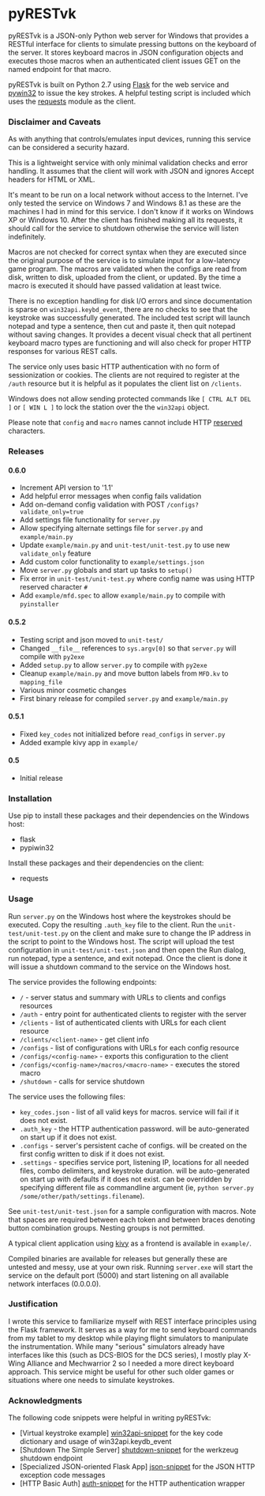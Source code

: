 # pyRESTvk

pyRESTvk is a JSON-only Python web server for Windows that provides a RESTful interface for clients to simulate pressing buttons on the keyboard of the server. It stores keyboard macros in JSON configuration objects and executes those macros when an authenticated client issues GET on the named endpoint for that macro.

pyRESTvk is built on Python 2.7 using [Flask] for the web service and [pywin32] to issue the key strokes. A helpful testing script is included which uses the [requests] module as the client.

### Disclaimer and Caveats

As with anything that controls/emulates input devices, running this service can be considered a security hazard. 

This is a lightweight service with only minimal validation checks and error handling. It assumes that the client will work with JSON and ignores Accept headers for HTML or XML. 

It's meant to be run on a local network without access to the Internet. I've only tested the service on Windows 7 and Windows 8.1 as these are the machines I had in mind for this service. I don't know if it works on Windows XP or Windows 10. After the client has finished making all its requests, it should call for the service to shutdown otherwise the service will listen indefinitely.

Macros are not checked for correct syntax when they are executed since the original purpose of the service is to simulate input for a low-latency game program. The macros are validated when the configs are read from disk, written to disk, uploaded from the client, or updated. By the time a macro is executed it should have passed validation at least twice.

There is no exception handling for disk I/O errors and since documentation is sparse on `win32api.keybd_event`, there are no checks to see that the keystroke was successfully generated. The included test script will launch notepad and type a sentence, then cut and paste it, then quit notepad without saving changes. It provides a decent visual check that all pertinent keyboard macro types are functioning and will also check for proper HTTP responses for various REST calls.

The service only uses basic HTTP authentication with no form of sessionization or cookies. The clients are not required to register at the `/auth` resource but it is helpful as it populates the client list on `/clients`.

Windows does not allow sending protected commands like `[ CTRL ALT DEL ]` or `[ WIN L ]` to lock the station over the the `win32api` object.

Please note that `config` and `macro` names cannot include HTTP [reserved] characters.

### Releases
#### 0.6.0

* Increment API version to '1.1'
* Add helpful error messages when config fails validation
* Add on-demand config validation with POST `/configs?validate_only=true`
* Add settings file functionality for `server.py`
* Allow specifying alternate settings file for `server.py` and `example/main.py`
* Update `example/main.py` and `unit-test/unit-test.py` to use new `validate_only` feature
* Add custom color functionality to `example/settings.json`
* Move `server.py` globals and start up tasks to `setup()`
* Fix error in `unit-test/unit-test.py` where config name was using HTTP reserved character `#`
* Add `example/mfd.spec` to allow `example/main.py` to compile with `pyinstaller`

#### 0.5.2

* Testing script and json moved to `unit-test/`
* Changed `__file__` references to `sys.argv[0]` so that `server.py` will compile with `py2exe`
* Added `setup.py` to allow `server.py` to compile with `py2exe`
* Cleanup `example/main.py` and move button labels from `MFD.kv` to `mapping_file`
* Various minor cosmetic changes
* First binary release for compiled `server.py` and `example/main.py`

#### 0.5.1

* Fixed `key_codes` not initialized before `read_configs` in `server.py`
* Added example kivy app in `example/`

#### 0.5

* Initial release

### Installation

Use pip to install these packages and their dependencies on the Windows host:

* flask
* pypiwin32

Install these packages and their dependencies on the client:

* requests

### Usage

Run `server.py` on the Windows host where the keystrokes should be executed. Copy the resulting `.auth_key` file to the client. Run the `unit-test/unit-test.py` on the client and make sure to change the IP address in the script to point to the Windows host. The script will upload the test configuration in `unit-test/unit-test.json` and then open the Run dialog, run notepad, type a sentence, and exit notepad. Once the client is done it will issue a shutdown command to the service on the Windows host.

The service provides the following endpoints:

* `/` - server status and summary with URLs to clients and configs resources
* `/auth` - entry point for authenticated clients to register with the server
* `/clients` - list of authenticated clients with URLs for each client resource
* `/clients/<client-name>` - get client info
* `/configs` - list of configurations with URLs for each config resource
* `/configs/<config-name>` - exports this configuration to the client
* `/configs/<config-name>/macros/<macro-name>` - executes the stored macro
* `/shutdown` - calls for service shutdown

The service uses the following files:

* `key_codes.json` - list of all valid keys for macros. service will fail if it does not exist.
* `.auth_key` - the HTTP authentication password. will be auto-generated on start up if it does not exist.
* `.configs` - server's persistent cache of configs. will be created on the first config written to disk if it does not exist.
* `.settings` - specifies service port, listening IP, locations for all needed files, combo delimiters, and keystroke duration. will be auto-generated on start up with defaults if it does not exist. can be overridden by specifying different file as commandline argument (ie, `python server.py /some/other/path/settings.filename`).

See `unit-test/unit-test.json` for a sample configuration with macros. Note that spaces are required between each token and between braces denoting button combination groups. Nesting groups is not permitted.

A typical client application using [kivy] as a frontend is available in `example/`.

Compiled binaries are available for releases but generally these are untested and messy, use at your own risk. Running `server.exe` will start the service on the default port (5000) and start listening on all available network interfaces (0.0.0.0).

### Justification

I wrote this service to familiarize myself with REST interface principles using the Flask framework. It serves as a way for me to send keyboard commands from my tablet to my desktop while playing flight simulators to manipulate the instrumentation. While many "serious" simulators already have interfaces like this (such as DCS-BIOS for the DCS series), I mostly play X-Wing Alliance and Mechwarrior 2 so I needed a more direct keyboard approach. This service might be useful for other such older games or situations where one needs to simulate keystrokes.

### Acknowledgments

The following code snippets were helpful in writing pyRESTvk:

* [Virtual keystroke example] [win32api-snippet] for the key code dictionary and usage of win32api.keydb_event
* [Shutdown The Simple Server] [shutdown-snippet] for the werkzeug shutdown endpoint
* [Specialized JSON-oriented Flask App] [json-snippet] for the JSON HTTP exception code messages
* [HTTP Basic Auth] [auth-snippet] for the HTTP authentication wrapper



[Flask]: <http://flask.pocoo.org/>
[pywin32]: <http://sourceforge.net/projects/pywin32/files/>
[requests]: <http://www.python-requests.org/>
[reserved]: <https://en.wikipedia.org/wiki/Percent-encoding#Percent-encoding_reserved_characters>
[kivy]: <http://kivy.org/>
[win32api-snippet]: <https://gist.github.com/chriskiehl/2906125>
[shutdown-snippet]: <http://flask.pocoo.org/snippets/67/>
[json-snippet]: <http://flask.pocoo.org/snippets/83/>
[auth-snippet]: <http://flask.pocoo.org/snippets/8/>
